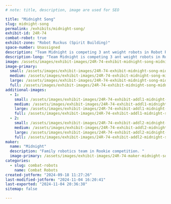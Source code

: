 ```yaml
---
# note: title, description, image are used for SEO

title: "Midnight Song"
slug: midnight-song
permalink: /exhibits/midnight-song/
exhibit-id: 24R-74
combat-robot: true
exhibit-zone: "Robot Ruckus (Spirit Building)"
space-number: Unassigned
description: "Team Midnight is competing 3 ant weight robots in Robot Ruckus. "
description-long: "Team Midnight is competing 3 ant weight robots in Robot Ruckus: Midnight Song (ant weight), Midnight Glow (plastic ant weight), and Junior (plastic ant weight)."
image: /assets/images/exhibit-images/24R-74-exhibit-midnight-song-midnight-song-artist-rendering-large.jpg
image-primary: 
  small: /assets/images/exhibit-images/24R-74-exhibit-midnight-song-midnight-song-artist-rendering-small.jpg
  medium: /assets/images/exhibit-images/24R-74-exhibit-midnight-song-midnight-song-artist-rendering-medium.jpg
  large: /assets/images/exhibit-images/24R-74-exhibit-midnight-song-midnight-song-artist-rendering-large.jpg
  full: /assets/images/exhibit-images/24R-74-exhibit-midnight-song-midnight-song-artist-rendering-full.jpg
additional-images: 
  - 1:
    small: /assets/images/exhibit-images/24R-74-exhibit-addl1-midnight-song-junior-small.jpg
    medium: /assets/images/exhibit-images/24R-74-exhibit-addl1-midnight-song-junior-medium.jpg
    large: /assets/images/exhibit-images/24R-74-exhibit-addl1-midnight-song-junior-large.jpg
    full: /assets/images/exhibit-images/24R-74-exhibit-addl1-midnight-song-junior-full.jpg
  - 2:
    small: /assets/images/exhibit-images/24R-74-exhibit-addl2-midnight-song-midnight-glow-small.jpg
    medium: /assets/images/exhibit-images/24R-74-exhibit-addl2-midnight-song-midnight-glow-medium.jpg
    large: /assets/images/exhibit-images/24R-74-exhibit-addl2-midnight-song-midnight-glow-large.jpg
    full: /assets/images/exhibit-images/24R-74-exhibit-addl2-midnight-song-midnight-glow-full.jpg
maker: 
  name: "Midnight"
  description: "Family robotics team in Rookie competition. "
  image-primary: /assets/images/exhibit-images/24R-74-maker-midnight-song-midnightlogo-medium.png
categories: 
  - slug: combat-robots
    name: Combat Robots
created-jotform: "2024-09-18 11:27:26"
last-modified-jotform: "2024-11-04 16:20:41"
last-exported: "2024-11-04 20:36:38"
sitemap: false

---
```

